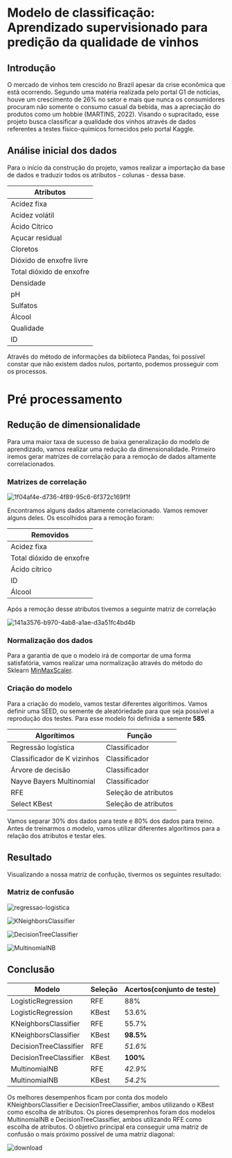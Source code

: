 # Modelo de classificação: Aprendizado supervisionado para predição da qualidade de vinhos

## Introdução

O mercado de vinhos tem crescido no Brazil apesar da crise econômica que está ocorrendo. Segundo uma matéria realizada pelo portal G1 de notícias, houve um crescimento de 26% no setor e mais que nunca os consumidores procuram não somente o consumo casual da bebida, mas a apreciação do produtos como um hobbie (MARTINS, 2022).
Visando o supracitado, esse projeto busca classificar a qualidade dos vinhos através de dados referentes a testes físico-químicos fornecidos pelo portal Kaggle.

## Análise inicial dos dados

Para o início da construção do projeto, vamos realizar a importação da base de dados e traduzir todos os atributos - colunas - dessa base. 

Atributos|
---------|
Acidez fixa|
Acidez volátil|
Ácido Cítrico|
Açucar residual|
Cloretos|
Dióxido de enxofre livre|
Total dióxido de enxofre|
Densidade|
pH|
Sulfatos|
Álcool|
Qualidade|
ID|

Através do método de informações da biblioteca Pandas, foi possível constar que não existem dados nulos, portanto, podemos prosseguir com os processos.

# Pré processamento

## Redução de dimensionalidade

Para uma maior taxa de sucesso de baixa generalização do modelo de aprendizado, vamos realizar uma redução da dimensionalidade. Primeiro iremos gerar matrizes de correlação para a remoção de dados altamente correlacionados.

### Matrizes de correlação

![1f04af4e-d736-4f89-95c6-6f372c169f1f](https://user-images.githubusercontent.com/85235525/158412204-c71f1541-0773-466e-926d-50ebc30e4e49.png)

Encontramos alguns dados altamente correlacionado. Vamos remover alguns deles. Os escolhidos para a remoção foram:

Removidos|
---------|
Acidez fixa|
Total dióxido de enxofre|
Ácido cítrico|
ID|
Álcool|

Após a remoção desse atributos tivemos a seguinte matriz de correlação 

![141a3576-b970-4ab8-a1ae-d3a51fc4bd4b](https://user-images.githubusercontent.com/85235525/158412724-18ea21d9-789a-48de-a137-32b8d1abd7ad.png)

### Normalização dos dados

Para a garantia de que o modelo irá de comportar de uma forma satisfatória, vamos realizar uma normalização através do método do Sklearn [MinMaxScaler](https://scikit-learn.org/stable/modules/generated/sklearn.preprocessing.MinMaxScaler.html).

### Criação do modelo

Para a criação do modelo, vamos testar diferentes algorítimos. Vamos definir uma SEED, ou semente de aleatóriedade para que seja possível a reprodução dos testes. Para esse modelo foi definida a semente **585**.

Algorítimos|Função|
-----------|------|  
Regressão logística|Classificador|           
Classificador de K vizinhos|Classificador|
Árvore de decisão|Classificador|
Nayve Bayers Multinomial|Classificador|
RFE|Seleção de atributos|
Select KBest|Seleção de atributos|

Vamos separar 30% dos dados para teste e 80% dos dados para treino.
Antes de treinarmos o modelo, vamos utilizar diferentes algorítimos para a relação dos atributos e testar eles.

## Resultado

Visualizando a nossa matriz de confução, tivermos os seguintes resultado:

### Matriz de confusão

![regressao-logistica](https://user-images.githubusercontent.com/85235525/158451728-9d46d9bd-3ed3-4e55-a2d1-b0d798113837.jpeg)


![KNeighborsClassifier](https://user-images.githubusercontent.com/85235525/158451809-661ac581-7b39-43cb-b64a-a2fd25773417.jpeg)


![DecisionTreeClassifier](https://user-images.githubusercontent.com/85235525/158451920-af97c8b2-fb9d-4ef3-8c6f-500a11bd4641.jpeg)


![MultinomialNB](https://user-images.githubusercontent.com/85235525/158452032-a9f8bc17-9429-4ce4-bea2-7de0ab42231b.jpeg)

## Conclusão

Modelo|Seleção|Acertos(conjunto de teste)
------|-------|---------
LogisticRegression|RFE|88%
LogisticRegression|KBest|53.6%
KNeighborsClassifier|RFE|55.7%
KNeighborsClassifier|KBest|**98.5%**
DecisionTreeClassifier|RFE|*51.6%*
DecisionTreeClassifier|KBest|**100%**
MultinomialNB|RFE|*42.9%*
MultinomialNB|KBest|*54.2%*

Os melhores desempenhos ficam por conta dos modelo KNeighborsClassifier e DecisionTreeClassifier, ambos utilizando o KBest como escolha de atributos. Os piores desemprenhos foram dos modelos MultinomialNB e DecisionTreeClassifier, ambos utilizando RFE como escolha de atributos.
O objetivo principal era conseguir uma matriz de confusão o mais próximo possível de uma matriz diagonal:

![download](https://user-images.githubusercontent.com/85235525/158453594-75b17e69-7f6c-4614-b0e5-0a0114006e80.png)



